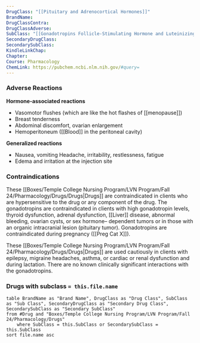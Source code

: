```yaml
---
DrugClass: "[[Pituitary and Adrenocortical Hormones]]"
BrandName: 
DrugClassContra: 
DrugClassAdverse: 
SubClass: "[[Gonadotropins Follicle-Stimulating Hormone and Luteinizing Hormone]]"
SecondaryDrugClass: 
SecondarySubClass: 
KindleLinkChap: 
Chapter: 
Course: Pharmacology
ChemLink: https://pubchem.ncbi.nlm.nih.gov/#query=
---
```

### Adverse Reactions 
**Hormone-associated reactions** 
- Vasomotor flushes (which are like the hot flashes of [[menopause]]) 
- Breast tenderness 
- Abdominal discomfort, ovarian enlargement 
- Hemoperitoneum ([[Blood]] in the peritoneal cavity) 

**Generalized reactions** 
- Nausea, vomiting Headache, irritability, restlessness, fatigue 
- Edema and irritation at the injection site

### Contraindications
These [[Boxes/Temple College Nursing Program/LVN Program/Fall 24/Pharmacology/Drugs/Drugs|Drugs]] are contraindicated in clients who are hypersensitive to the drug or any component of the drug. The gonadotropins are contraindicated in clients with high gonadotropin levels, thyroid dysfunction, adrenal dysfunction, [[Liver]] disease, abnormal bleeding, ovarian cysts, or sex hormone– dependent tumors or in those with an organic intracranial lesion (pituitary tumor). Gonadotropins are contraindicated during pregnancy ([[Preg Cat X]]). 

These [[Boxes/Temple College Nursing Program/LVN Program/Fall 24/Pharmacology/Drugs/Drugs|Drugs]] are used cautiously in clients with epilepsy, migraine headaches, asthma, or cardiac or renal dysfunction and during lactation. There are no known clinically significant interactions with the gonadotropins.


### Drugs with subclass `= this.file.name`
```dataview
table BrandName as "Brand Name", DrugClass as "Drug Class", SubClass as "Sub Class", SecondaryDrugClass as "Secondary Drug Class", SecondarySubClass as "Secondary SubClass"
from #Drug and "Boxes/Temple College Nursing Program/LVN Program/Fall 24/Pharmacology/Drugs" 
	where SubClass = this.SubClass or SecondarySubClass = this.SubClass
sort file.name asc
```
